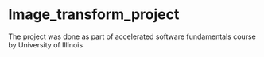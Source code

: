 # Image_transform_project
The project was done as part of accelerated software fundamentals course by University of Illinois

